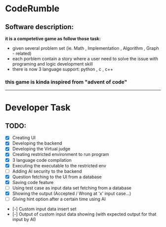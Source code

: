 # CodeRumble

## Software description:

**it is a competetive game as follow those task:**

- given several problem set (ie. Math , Implementation , Algorithm , Graph - related)
- each porblem contain a story where a user need to solve the issue with programing and logic development skill
- there is now 3 language support: python , c , c++
### this game is kinda inspired from "advent of code"
---


# Developer Task

## TODO:
- [x] Creating UI
- [x] Developing the backend
- [x] Developing the Virtual judge
- [x] Creating restricted environment to run program
- [x] 3 language code compilation
- [x] Executing the executable to the restricted env
- [ ] Adding AI security to the backend
- [x] Question fetching to the UI from a database
- [x] Saving code feature
- [ ] Using test case as input data set fetching from a database
- [x] Showing the output (Accepted / Wrong at 'x' input case...)
- [ ] Giving hint option after a certain time using AI
- [-] Custom input data insert set
- [-] Output of custom input data showing (with expected output for that input by AI)

